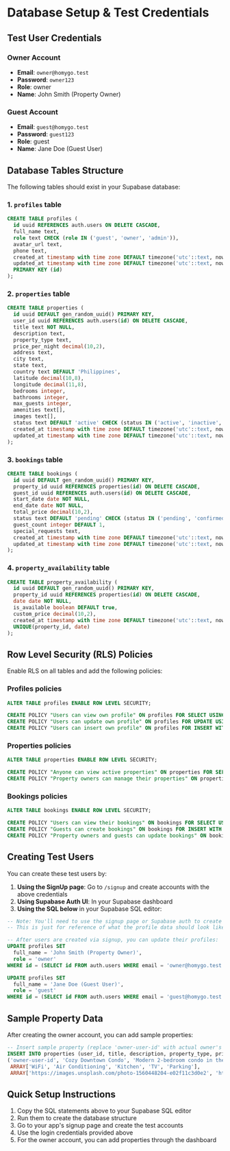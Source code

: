 # Database Setup & Test Credentials

## Test User Credentials

### Owner Account
- **Email**: `owner@homygo.test`
- **Password**: `owner123`
- **Role**: owner
- **Name**: John Smith (Property Owner)

### Guest Account
- **Email**: `guest@homygo.test`
- **Password**: `guest123`
- **Role**: guest
- **Name**: Jane Doe (Guest User)

## Database Tables Structure

The following tables should exist in your Supabase database:

### 1. `profiles` table
```sql
CREATE TABLE profiles (
  id uuid REFERENCES auth.users ON DELETE CASCADE,
  full_name text,
  role text CHECK (role IN ('guest', 'owner', 'admin')),
  avatar_url text,
  phone text,
  created_at timestamp with time zone DEFAULT timezone('utc'::text, now()) NOT NULL,
  updated_at timestamp with time zone DEFAULT timezone('utc'::text, now()) NOT NULL,
  PRIMARY KEY (id)
);
```

### 2. `properties` table
```sql
CREATE TABLE properties (
  id uuid DEFAULT gen_random_uuid() PRIMARY KEY,
  user_id uuid REFERENCES auth.users(id) ON DELETE CASCADE,
  title text NOT NULL,
  description text,
  property_type text,
  price_per_night decimal(10,2),
  address text,
  city text,
  state text,
  country text DEFAULT 'Philippines',
  latitude decimal(10,8),
  longitude decimal(11,8),
  bedrooms integer,
  bathrooms integer,
  max_guests integer,
  amenities text[],
  images text[],
  status text DEFAULT 'active' CHECK (status IN ('active', 'inactive', 'pending')),
  created_at timestamp with time zone DEFAULT timezone('utc'::text, now()) NOT NULL,
  updated_at timestamp with time zone DEFAULT timezone('utc'::text, now()) NOT NULL
);
```

### 3. `bookings` table
```sql
CREATE TABLE bookings (
  id uuid DEFAULT gen_random_uuid() PRIMARY KEY,
  property_id uuid REFERENCES properties(id) ON DELETE CASCADE,
  guest_id uuid REFERENCES auth.users(id) ON DELETE CASCADE,
  start_date date NOT NULL,
  end_date date NOT NULL,
  total_price decimal(10,2),
  status text DEFAULT 'pending' CHECK (status IN ('pending', 'confirmed', 'cancelled', 'completed')),
  guest_count integer DEFAULT 1,
  special_requests text,
  created_at timestamp with time zone DEFAULT timezone('utc'::text, now()) NOT NULL,
  updated_at timestamp with time zone DEFAULT timezone('utc'::text, now()) NOT NULL
);
```

### 4. `property_availability` table
```sql
CREATE TABLE property_availability (
  id uuid DEFAULT gen_random_uuid() PRIMARY KEY,
  property_id uuid REFERENCES properties(id) ON DELETE CASCADE,
  date date NOT NULL,
  is_available boolean DEFAULT true,
  custom_price decimal(10,2),
  created_at timestamp with time zone DEFAULT timezone('utc'::text, now()) NOT NULL,
  UNIQUE(property_id, date)
);
```

## Row Level Security (RLS) Policies

Enable RLS on all tables and add the following policies:

### Profiles policies
```sql
ALTER TABLE profiles ENABLE ROW LEVEL SECURITY;

CREATE POLICY "Users can view own profile" ON profiles FOR SELECT USING (auth.uid() = id);
CREATE POLICY "Users can update own profile" ON profiles FOR UPDATE USING (auth.uid() = id);
CREATE POLICY "Users can insert own profile" ON profiles FOR INSERT WITH CHECK (auth.uid() = id);
```

### Properties policies
```sql
ALTER TABLE properties ENABLE ROW LEVEL SECURITY;

CREATE POLICY "Anyone can view active properties" ON properties FOR SELECT USING (status = 'active');
CREATE POLICY "Property owners can manage their properties" ON properties FOR ALL USING (auth.uid() = user_id);
```

### Bookings policies
```sql
ALTER TABLE bookings ENABLE ROW LEVEL SECURITY;

CREATE POLICY "Users can view their bookings" ON bookings FOR SELECT USING (auth.uid() = guest_id OR auth.uid() IN (SELECT user_id FROM properties WHERE id = property_id));
CREATE POLICY "Guests can create bookings" ON bookings FOR INSERT WITH CHECK (auth.uid() = guest_id);
CREATE POLICY "Property owners and guests can update bookings" ON bookings FOR UPDATE USING (auth.uid() = guest_id OR auth.uid() IN (SELECT user_id FROM properties WHERE id = property_id));
```

## Creating Test Users

You can create these test users by:

1. **Using the SignUp page**: Go to `/signup` and create accounts with the above credentials
2. **Using Supabase Auth UI**: In your Supabase dashboard
3. **Using the SQL below** in your Supabase SQL editor:

```sql
-- Note: You'll need to use the signup page or Supabase auth to create actual users
-- This is just for reference of what the profile data should look like

-- After users are created via signup, you can update their profiles:
UPDATE profiles SET 
  full_name = 'John Smith (Property Owner)',
  role = 'owner'
WHERE id = (SELECT id FROM auth.users WHERE email = 'owner@homygo.test');

UPDATE profiles SET 
  full_name = 'Jane Doe (Guest User)',
  role = 'guest'  
WHERE id = (SELECT id FROM auth.users WHERE email = 'guest@homygo.test');
```

## Sample Property Data

After creating the owner account, you can add sample properties:

```sql
-- Insert sample property (replace 'owner-user-id' with actual owner's UUID)
INSERT INTO properties (user_id, title, description, property_type, price_per_night, address, city, state, bedrooms, bathrooms, max_guests, amenities, images) VALUES 
('owner-user-id', 'Cozy Downtown Condo', 'Modern 2-bedroom condo in the heart of Cagayan de Oro', 'Condominium', 1500.00, '123 Velez Street', 'Cagayan de Oro', 'Misamis Oriental', 2, 1, 4, 
 ARRAY['WiFi', 'Air Conditioning', 'Kitchen', 'TV', 'Parking'], 
 ARRAY['https://images.unsplash.com/photo-1560448204-e02f11c3d0e2', 'https://images.unsplash.com/photo-1560449752-18b87cd8b1fd']);
```

## Quick Setup Instructions

1. Copy the SQL statements above to your Supabase SQL editor
2. Run them to create the database structure
3. Go to your app's signup page and create the test accounts
4. Use the login credentials provided above
5. For the owner account, you can add properties through the dashboard
